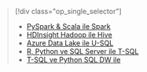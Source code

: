 > [!div class="op_single_selector"]
> * [PySpark & Scala ile Spark](../articles/machine-learning/data-science-process-walkthroughs-spark.md)
> * [HDInsight Hadoop ile Hive](../articles/machine-learning/data-science-process-walkthroughs-hdinsight-hadoop.md)
> * [Azure Data Lake ile U-SQL](../articles/machine-learning/data-science-process-walkthroughs-azure-data-lake.md)
> * [R, Python ve SQL Server ile T-SQL](../articles/machine-learning/data-science-process-walkthroughs-sql-server.md)
> * [T-SQL ve Python SQL DW ile](../articles/machine-learning/data-science-process-walkthroughs-sql-data-warehouse.md)
> 
> 

